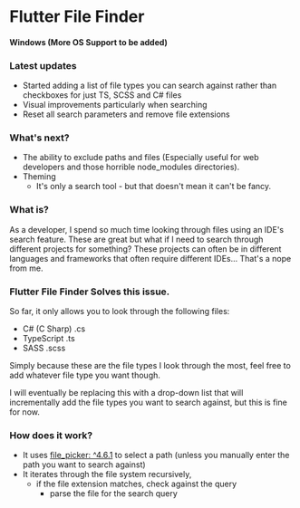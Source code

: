 # Flutter File Finder

#### Windows (More OS Support to be added)

### Latest updates
- Started adding a list of file types you can search against rather than checkboxes for just TS, SCSS and C# files 
- Visual improvements particularly when searching 
- Reset all search parameters and remove file extensions

### What's next? 
- The ability to exclude paths and files (Especially useful for web developers and those horrible node_modules directories).
- Theming 
  - It's only a search tool - but that doesn't mean it can't be fancy.

### What is? 

As a developer, I spend so much time looking through files using an IDE's search feature. These are great
but what if I need to search through different projects for something? These projects can often be in different languages and 
frameworks that often require different IDEs... That's a nope from me. 

### Flutter File Finder Solves this issue. 

So far, it only allows you to look through the following files: 
- C# (C Sharp) .cs
- TypeScript .ts
- SASS .scss

Simply because these are the file types I look through the most, feel free to add whatever file type you want though. 

I will eventually be replacing this with a drop-down list that will incrementally add the file types you want to search against, but this is fine for now. 

### How does it work? 

- It uses [file_picker: ^4.6.1](https://pub.dev/packages/file_picker) to select a path (unless you manually enter the path you want to search against)
- It iterates through the file system recursively, 
  - if the file extension matches, check against the query
    - parse the file for the search query

